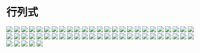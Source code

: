 # 行列式
![](images/determinant/1.jpg)
![](images/determinant/2.jpg)
![](images/determinant/3.jpg)
![](images/determinant/4.jpg)
![](images/determinant/5.jpg)
![](images/determinant/6.jpg)
![](images/determinant/7.jpg)
![](images/determinant/8.jpg)
![](images/determinant/9.jpg)
![](images/determinant/10.jpg)
![](images/determinant/11.jpg)
![](images/determinant/12.jpg)
![](images/determinant/13.jpg)
![](images/determinant/14.jpg)
![](images/determinant/15.jpg)
![](images/determinant/16.jpg)
![](images/determinant/17.jpg)
![](images/determinant/18.jpg)
![](images/determinant/19.jpg)
![](images/determinant/20.jpg)
![](images/determinant/21.jpg)
![](images/determinant/22.jpg)
![](images/determinant/23.jpg)
![](images/determinant/24.jpg)
![](images/determinant/25.jpg)
![](images/determinant/26.jpg)
![](images/determinant/27.jpg)
![](images/determinant/28.jpg)
![](images/determinant/29.jpg)
![](images/determinant/30.jpg)
![](images/determinant/31.jpg)
![](images/determinant/32.jpg)
![](images/determinant/33.jpg)
![](images/determinant/34.jpg)
![](images/determinant/35.jpg)
![](images/determinant/36.jpg)
![](images/determinant/37.jpg)
![](images/determinant/38.jpg)
![](images/determinant/39.jpg)
![](images/determinant/40.jpg)
![](images/determinant/41.jpg)
![](images/determinant/42.jpg)
![](images/determinant/43.jpg)
![](images/determinant/44.jpg)
![](images/determinant/45.jpg)
![](images/determinant/46.jpg)
![](images/determinant/47.jpg)
![](images/determinant/48.jpg)
![](images/determinant/49.jpg)
![](images/determinant/50.jpg)
![](images/determinant/51.jpg)
![](images/determinant/52.jpg)
![](images/determinant/53.jpg)
![](images/determinant/54.jpg)
![](images/determinant/55.jpg)